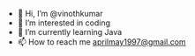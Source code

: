 - 👋 Hi, I’m @vinothkumar
- 👀 I’m interested in coding
- 🌱 I’m currently learning Java
- 📫 How to reach me aprilmay1997@gmail.com

<!---
vinothkumar2002/vinothkumar2002 is a ✨ special ✨ repository because its `README.md` (this file) appears on your GitHub profile.
You can click the Preview link to take a look at your changes.
--->
